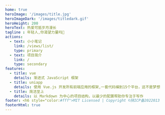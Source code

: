 ```yaml
---
home: true
heroImage: '/images/title.jpg'
heroImageDark: '/images/titledark.gif'
heroHeight: 200
heroText: 热爱可抵岁月漫长
tagline : 年轻人,你渴望力量吗💪
actions:
  - text: 小小笔记
    link: /views/list/
    type: primary
  - text: 项目简介
    link: /
    type: secondary
features:
  - title: vue
    details: 渐进式 JavaScript 框架
  - title: uniapp
    details: 使用 Vue.js 开发所有前端应用的框架,一套代码编到15个平台，这不是梦想
  - title: 简洁至上
    details: 以 Markdown 为中心的项目结构，以最少的配置帮助你专注于写作
footer: <h6 style="color:#fff">MIT Licensed | Copyright ©陕ICP备2022013038号</h6> 
footerHtml: true
---
```

